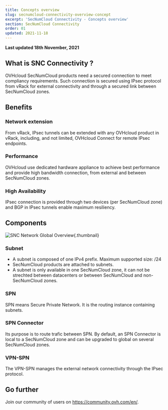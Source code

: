 ```yaml
---
title: Concepts overview
slug: secnumcloud-connectivity-overview-concept
excerpt: 'SecNumCloud Connectivity - Concepts overview'
section: SecNumCloud Connectivity
order: 01
updated: 2021-11-18
---
```


**Last updated 18th November, 2021**

## What is SNC Connectivity ?

OVHcloud SecNumCloud products need a secured connection to meet compliancy requirements. Such connection is secured using IPsec protocol from vRack for external connectivity and through a secured link between SecNumCloud zones.

## Benefits

### Network extension

From vRack, IPsec tunnels can be extended with any OVHcloud product in vRack, including, and not limited, OVHcloud Connect for remote IPsec endpoints.

### Performance

OVHcloud use dedicated hardware appliance to achieve best performance and provide high bandwidth connection, from external and between SecNumCloud zones.

### High Availability

IPsec connection is provided through two devices (per SecNumCloud zone) and BGP in IPsec tunnels enable maximum resiliency.

## Components

![SNC Network Global Overview](images/SNC-Global-Network.svg){.thumbnail}

### Subnet

* A subnet is composed of one IPv4 prefix. Maximum supported size: /24
* SecNumCloud products are attached to subnets.
* A subnet is only available in one SecNumCloud zone, it can not be strechted between datacenters or between SecNumCloud and non-SecNumCloud zones.

### SPN

SPN means Secure Private Network. It is the routing instance containing subnets.

### SPN Connector

Its purpose is to route trafic between SPN. By default, an SPN Connector is local to a SecNumCloud zone and can be upgraded to global on several SecNumCloud zones.

### VPN-SPN

The VPN-SPN manages the external network connectivity through the IPsec protocol.

## Go further

Join our community of users on <https://community.ovh.com/en/>.
